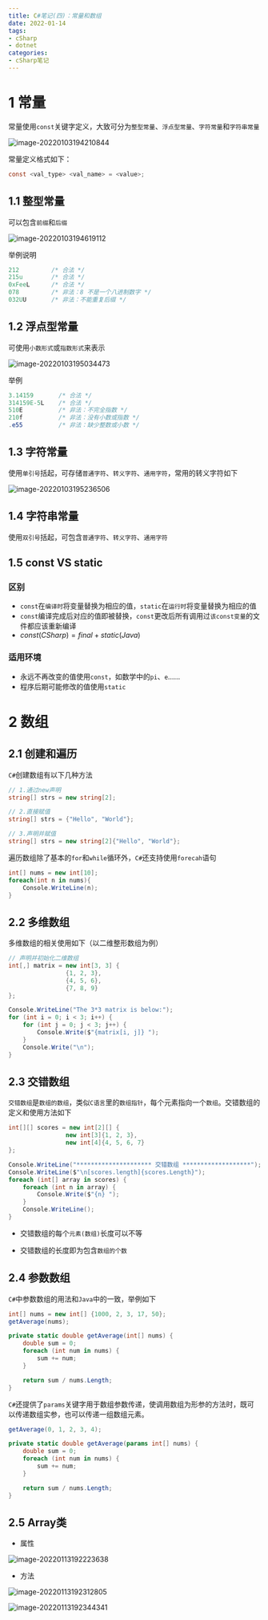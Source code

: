 ```yaml
---
title: C#笔记(四)：常量和数组
date: 2022-01-14
tags:
- cSharp
- dotnet
categories:
- cSharp笔记
---
```


# 1 常量

常量使用`const`关键字定义，大致可分为`整型常量`、`浮点型常量`、`字符常量`和`字符串常量`

![image-20220103194210844](https://s2.loli.net/2022/01/03/rQeh4WbAOVGcfqT.png)



常量定义格式如下：

```C#
const <val_type> <val_name> = <value>;
```



## 1.1 整型常量

可以包含`前缀`和`后缀`

![image-20220103194619112](https://s2.loli.net/2022/01/03/RCtwLQyNiqZ4dPv.png)



举例说明

```c#
212         /* 合法 */
215u        /* 合法 */
0xFeeL      /* 合法 */
078         /* 非法：8 不是一个八进制数字 */
032UU       /* 非法：不能重复后缀 */
```



## 1.2 浮点型常量

可使用`小数形式`或`指数形式`来表示

![image-20220103195034473](https://s2.loli.net/2022/01/03/HedC5i21SngkbTD.png)



举例

```c#
3.14159       /* 合法 */
314159E-5L    /* 合法 */
510E          /* 非法：不完全指数 */
210f          /* 非法：没有小数或指数 */
.e55          /* 非法：缺少整数或小数 */
```



## 1.3 字符常量

使用`单引号`括起，可存储`普通字符`、`转义字符`、`通用字符`，常用的转义字符如下

![image-20220103195236506](https://s2.loli.net/2022/01/03/IT59v4hWQlAs38N.png)



## 1.4 字符串常量

使用`双引号`括起，可包含`普通字符`、`转义字符`、`通用字符`



## 1.5 const VS static

### 区别

- `const`在`编译时`将变量替换为相应的值，`static`在`运行时`将变量替换为相应的值
- `const`编译完成后对应的值即被替换，`const`更改后所有调用过`该const变量`的文件都应该重新编译
- $const(CSharp) = final+static(Java)$



### 适用环境

- 永远不再改变的值使用`const`，如数学中的`pi`、`e`……
- 程序后期可能修改的值使用`static`



# 2 数组

## 2.1 创建和遍历

`C#`创建数组有以下几种方法

```c#
// 1.通过new声明
string[] strs = new string[2];

// 2.直接赋值
string[] strs = {"Hello", "World"};

// 3.声明并赋值
string[] strs = new string[2]{"Hello", "World"};
```



遍历数组除了基本的`for`和`while`循环外，`C#`还支持使用`forecah`语句

```c#
int[] nums = new int[10];
foreach(int n in nums){
    Console.WriteLine(n);
}
```



## 2.2 多维数组

多维数组的相关使用如下（以二维整形数组为例）

```c#
// 声明并初始化二维数组
int[,] matrix = new int[3, 3] {
                {1, 2, 3},
                {4, 5, 6},
                {7, 8, 9}
};

Console.WriteLine("The 3*3 matrix is below:");
for (int i = 0; i < 3; i++) {
    for (int j = 0; j < 3; j++) {
        Console.Write($"{matrix[i, j]} ");
    }
    Console.Write("\n");
}
```



## 2.3 交错数组

`交错数组`是`数组的数组`，类似`C语言`里的`数组指针`，每个元素指向一个`数组`。交错数组的定义和使用方法如下

```c#
int[][] scores = new int[2][] {
                new int[3]{1, 2, 3},
                new int[4]{4, 5, 6, 7}
};

Console.WriteLine("********************* 交错数组 *******************");
Console.WriteLine($"\n[scores.length]{scores.Length}");
foreach (int[] array in scores) {
    foreach (int n in array) {
        Console.Write($"{n} ");
    }
    Console.WriteLine();
}
```

- 交错数组的每个`元素(数组)`长度可以不等

- 交错数组的长度即为包含`数组的个数`

  

## 2.4 参数数组

`C#`中参数数组的用法和`Java`中的一致，举例如下

```c#
int[] nums = new int[] {1000, 2, 3, 17, 50};
getAverage(nums);

private static double getAverage(int[] nums) {
    double sum = 0;
    foreach (int num in nums) {
        sum += num;
    }

    return sum / nums.Length;
}
```



`C#`还提供了`params`关键字用于数组参数传递，使调用数组为形参的方法时，既可以传递数组实参，也可以传递一组数组元素。

```c#
getAverage(0, 1, 2, 3, 4);

private static double getAverage(params int[] nums) {
    double sum = 0;
    foreach (int num in nums) {
        sum += num;
    }

    return sum / nums.Length;
}
```



## 2.5 Array类

- 属性

![image-20220113192223638](https://s2.loli.net/2022/01/13/9MQDbjfO4RmZlGk.png)

- 方法

![image-20220113192312805](https://s2.loli.net/2022/01/13/FcIzpY7s1ZUo3vH.png)

![image-20220113192344341](https://s2.loli.net/2022/01/13/dnG4oye5R1LCmtP.png)